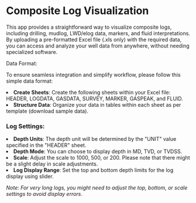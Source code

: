 # Composite Log Visualization

This app provides a straightforward way to visualize composite logs, including drilling, mudlog, LWD/elog data, markers, and fluid interpretations. By uploading a pre-formatted Excel file (.xls only) with the required data, you can access and analyze your well data from anywhere, without needing specialized software.

Data Format:

To ensure seamless integration and simplify workflow, please follow this simple data format:

<li><b>Create Sheets</b>: Create the following sheets within your Excel file: HEADER, LOGDATA, GASDATA, SURVEY, MARKER, GASPEAK, and FLUID.
<li><b>Structure Data</b>: Organize your data in tables within each sheet as per template (download sample data).

### Log Settings:

<li><b>Depth Units</b>: The depth unit will be determined by the "UNIT" value specified in the "HEADER" sheet.
<li><b>Depth Mode</b>: You can choose to display depth in MD, TVD, or TVDSS.
<li><b>Scale</b>: Adjust the scale to 1000, 500, or 200. Please note that there might be a slight delay in scale adjustments.
<li><b>Log Display Range</b>: Set the top and bottom depth limits for the log display using slider.

<i>Note: For very long logs, you might need to adjust the top, bottom, or scale settings to avoid display errors</i>.
